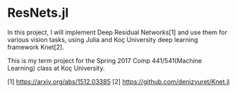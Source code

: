 # ResNets.jl
In this project, I will implement Deep Residual Networks[1] and use them for various vision tasks, using Julia and Koç University deep learning framework Knet[2].

This is my term project for the Spring 2017 Comp 441/541(Machine Learning) class at Koç University.

[1] https://arxiv.org/abs/1512.03385
[2] https://github.com/denizyuret/Knet.jl
